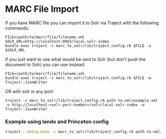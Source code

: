 # MARC File Import
If you have MARC file you can import it to Solr via Traject with the following commands:

```
FILE=/path/to/marc/file/filename.xml
SOLR_URL=http://localhost:8983/local-solr-index
bundle exec traject -c marc_to_solr/lib/traject_config.rb $FILE -u $SOLR_URL
```

If you just want to see what would be sent to Solr (but don't push the document to Solr) you can use instead:

```
FILE=/path/to/marc/file/filename.xml
bundle exec traject -c marc_to_solr/lib/traject_config.rb $FILE -w Traject::JsonWriter
```
OR with solr in any port:
```
traject -c marc_to_solr/lib/traject_config.rb path-to-xml/example.xml -u http://localhost:<solr-port-number>/solr/local-solr-index -w Traject::JsonWriter
```

### Example using lando and Princeton config
```bash
traject --debug-mode -c marc_to_solr/lib/traject_config.rb path-to-xml/example.xml -u http://bibdata.dev.solr.lndo.site/solr/bibdata-core-development -w Traject::PulSolrJsonWriter 2>&1
```
